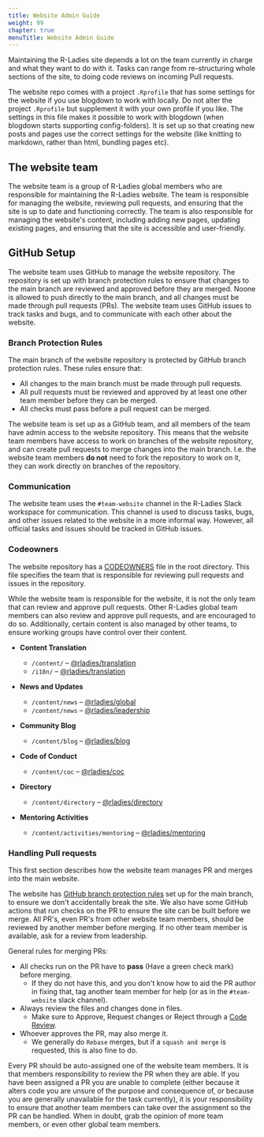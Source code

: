 ```yaml
---
title: Website Admin Guide
weight: 99
chapter: true
menuTitle: Website Admin Guide
---
```


Maintaining the R-Ladies site depends a lot on the team currently in charge and what they want to do with it.
Tasks can range from re-structuring whole sections of the site, to doing code reviews on incoming Pull requests.

The website repo comes with a project `.Rprofile` that has some settings for the website if you use blogdown to work with locally.
Do not alter the project `.Rprofile` but supplement it with your own profile if you like.
The settings in this file makes it possible to work with blogdown (when blogdown starts supporting config-folders).
It is set up so that creating new posts and pages use the correct settings for the website (like knitting to markdown, rather than html, bundling pages etc).

## The website team

The website team is a group of R-Ladies global members who are responsible for maintaining the R-Ladies website.
The team is responsible for managing the website, reviewing pull requests, and ensuring that the site is up to date and functioning correctly.
The team is also responsible for managing the website's content, including adding new pages, updating existing pages, and ensuring that the site is accessible and user-friendly.


## GitHub Setup

The website team uses GitHub to manage the website repository.
The repository is set up with branch protection rules to ensure that changes to the main branch are reviewed and approved before they are merged.
Noone is allowed to push directly to the main branch, and all changes must be made through pull requests (PRs).
The website team uses GitHub issues to track tasks and bugs, and to communicate with each other about the website.

### Branch Protection Rules

The main branch of the website repository is protected by GitHub branch protection rules.
These rules ensure that:
- All changes to the main branch must be made through pull requests.
- All pull requests must be reviewed and approved by at least one other team member before they can be merged.
- All checks must pass before a pull request can be merged.

The website team is set up as a GitHub team, and all members of the team have admin access to the website repository.
This means that the website team members have access to work on branches of the website repository, and can create pull requests to merge changes into the main branch.
I.e. the website team members **do not** need to fork the repository to work on it, they can work directly on branches of the repository.

### Communication

The website team uses the `#team-website` channel in the R-Ladies Slack workspace for communication.
This channel is used to discuss tasks, bugs, and other issues related to the website in a more informal way.
However, all official tasks and issues should be tracked in GitHub issues.

### Codeowners

The website repository has a [CODEOWNERS](https://docs.github.com/en/repositories/managing-your-repositorys-settings-and-features/customizing-your-repository/about-code-owners) file in the root directory.
This file specifies the team that is responsible for reviewing pull requests and issues in the repository.

While the website team is responsible for the website, it is not the only team that can review and approve pull requests.
Other R-Ladies global team members can also review and approve pull requests, and are encouraged to do so.
Additionally, certain content is also managed by other teams, to ensure working groups have control over their content.

- **Content Translation**  
  - `/content/` – [@rladies/translation](https://github.com/orgs/rladies/teams/translation)
  - `/i18n/` – [@rladies/translation](https://github.com/orgs/rladies/teams/translation)

- **News and Updates**  
  - `/content/news` – [@rladies/global](https://github.com/orgs/rladies/teams/global)
  - `/content/news` – [@rladies/leadership](https://github.com/orgs/rladies/teams/leadership)

- **Community Blog**  
  - `/content/blog` – [@rladies/blog](https://github.com/orgs/rladies/teams/blog)

- **Code of Conduct**  
  - `/content/coc` – [@rladies/coc](https://github.com/orgs/rladies/teams/coc)

- **Directory**  
  - `/content/directory` – [@rladies/directory](https://github.com/orgs/rladies/teams/directory)

- **Mentoring Activities**  
  - `/content/activities/mentoring` – [@rladies/mentoring](https://github.com/orgs/rladies/teams/mentoring)




### Handling Pull requests

This first section describes how the website team manages PR and merges into the main website.

The website has [GitHub branch protection rules](https://docs.github.com/en/repositories/configuring-branches-and-merges-in-your-repository/managing-protected-branches/managing-a-branch-protection-rule) set up for the main branch, to ensure we don't accidentally break the site.
We also have some GitHub actions that run checks on the PR to ensure the site can be built before we merge.
All PR's, even PR's from other website team members, should be reviewed by another member before merging.
If no other team member is available, ask for a review from leadership.

General rules for merging PRs:

- All checks run on the PR have to **pass** (Have a green check mark) before merging.
  - If they do not have this, and you don't know how to aid the PR author in fixing that, tag another team member for help (or as in the `#team-website` slack channel).
- Always review the files and changes done in files.
  - Make sure to Approve, Request changes or Reject through a [Code Review](https://linearb.io/blog/code-review-on-github).
- Whoever approves the PR, may also merge it.
  - We generally do `Rebase` merges, but if a `squash and merge` is requested, this is also fine to do.

Every PR should be auto-assigned one of the website team members.
It is that members responsibility to review the PR when they are able.
If you have been assigned a PR you are unable to complete (either because it alters code you are unsure of the purpose and consequence of, or because you are generally unavailable for the task currently), it is your responsibility to ensure that another team members can take over the assignment so the PR can be handled.
When in doubt, grab the opinion of more team members, or even other global team members.
